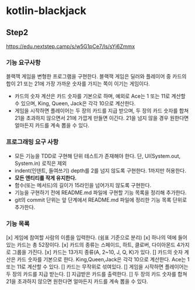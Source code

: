 # kotlin-blackjack

## Step2
https://edu.nextstep.camp/s/w5G1pCe7/ls/sYj6Zmmx

### 기능 요구사항
블랙잭 게임을 변형한 프로그램을 구현한다. 블랙잭 게임은 딜러와 플레이어 중 카드의 합이 21 또는 21에 가장 가까운 숫자를 가지는 쪽이 이기는 게임이다.

* 카드의 숫자 계산은 카드 숫자를 기본으로 하며, 예외로 Ace는 1 또는 11로 계산할 수 있으며, King, Queen, Jack은 각각 10으로 계산한다.
* 게임을 시작하면 플레이어는 두 장의 카드를 지급 받으며, 두 장의 카드 숫자를 합쳐 21을 초과하지 않으면서 21에 가깝게 만들면 이긴다. 21을 넘지 않을 경우 원한다면 얼마든지 카드를 계속 뽑을 수 있다.

### 프로그래밍 요구 사항
* 모든 기능을 TDD로 구현해 단위 테스트가 존재해야 한다. 단, UI(System.out, System.in) 로직은 제외
* indent(인덴트, 들여쓰기) depth를 2를 넘지 않도록 구현한다. 1까지만 허용한다.
* **모든 엔티티를 작게 유지한다.**
* 함수(또는 메서드)의 길이가 15라인을 넘어가지 않도록 구현한다.
* 기능을 구현하기 전에 README.md 파일에 구현할 기능 목록을 정리해 추가한다.
* git의 commit 단위는 앞 단계에서 README.md 파일에 정리한 기능 목록 단위로 추가한다.

### 기능 목록
[x] 게임에 참여할 사람의 이름을 입력한다. (쉼표 기준으로 분리)
[x] 하나의 덱에 들어 있는 카드는 총 52장이다.
[x] 카드의 종류는 스페이드, 하트, 클로버, 다이아몬드 4가지로 그룹을 가진다.
[x] 카드는 13가지 종류(A, 2~10, J, Q, K)가 있다.
[] 카드의 숫자 계산은 카드 숫자를 기본으로 한다. King,Queen,Jack은 각각 10으로 계산한다. Ace는 1 또는 11로 계산할 수 있다.
[] 카드는 무작위로 섞여있다.
[] 게임을 시작하면 플레이어는 두 장의 카드를 지급 받는다.
[] 지급받은 카드를 출력한다.
[] 두 장의 카드 숫자를 합쳐 21을 초과하지 않으면 원한다면 얼마든지 카드를 계속 뽑을 수 있다.
